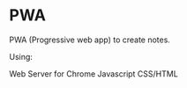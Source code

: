 # PWA
PWA (Progressive web app) to create notes.


Using:

Web Server for Chrome
Javascript
CSS/HTML


